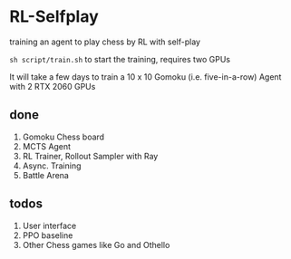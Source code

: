 # RL-Selfplay
training an agent to play chess  by RL with self-play

``sh script/train.sh`` to start the training, requires two GPUs

It will take a few days to train a 10 x 10 Gomoku (i.e. five-in-a-row) Agent with 2 RTX 2060 GPUs


## done
1. Gomoku Chess board
2. MCTS Agent
3. RL Trainer, Rollout Sampler with Ray
4. Async. Training
5. Battle Arena

## todos
1. User interface
2. PPO baseline
3. Other Chess games like Go and Othello
